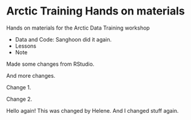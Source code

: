 # Arctic Training Hands on materials
Hands on materials for the Arctic Data Training workshop

* Data and Code: Sanghoon did it again.
* Lessons
* Note

Made some changes from RStudio.

And more changes.

Change 1.

Change 2.

Hello again! This was changed by Helene. And I changed stuff again.